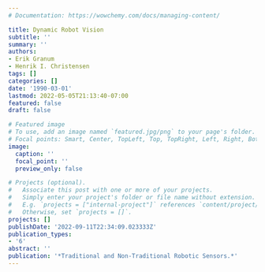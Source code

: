 ```yaml
---
# Documentation: https://wowchemy.com/docs/managing-content/

title: Dynamic Robot Vision
subtitle: ''
summary: ''
authors:
- Erik Granum
- Henrik I. Christensen
tags: []
categories: []
date: '1990-03-01'
lastmod: 2022-05-05T21:13:40-07:00
featured: false
draft: false

# Featured image
# To use, add an image named `featured.jpg/png` to your page's folder.
# Focal points: Smart, Center, TopLeft, Top, TopRight, Left, Right, BottomLeft, Bottom, BottomRight.
image:
  caption: ''
  focal_point: ''
  preview_only: false

# Projects (optional).
#   Associate this post with one or more of your projects.
#   Simply enter your project's folder or file name without extension.
#   E.g. `projects = ["internal-project"]` references `content/project/deep-learning/index.md`.
#   Otherwise, set `projects = []`.
projects: []
publishDate: '2022-09-11T22:34:09.023333Z'
publication_types:
- '6'
abstract: ''
publication: '*Traditional and Non-Traditional Robotic Sensors.*'
---
```


